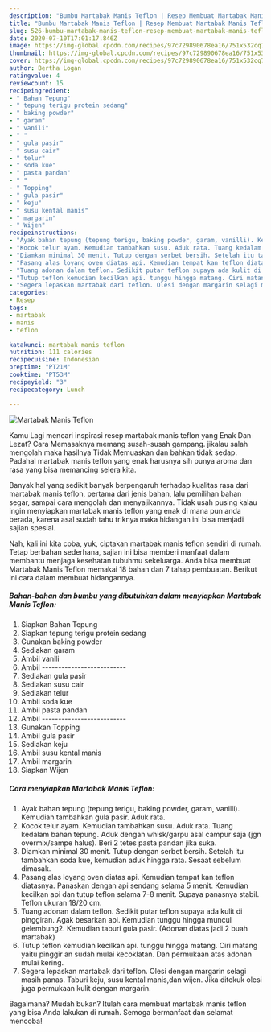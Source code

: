 ```yaml
---
description: "Bumbu Martabak Manis Teflon | Resep Membuat Martabak Manis Teflon Yang Sempurna"
title: "Bumbu Martabak Manis Teflon | Resep Membuat Martabak Manis Teflon Yang Sempurna"
slug: 526-bumbu-martabak-manis-teflon-resep-membuat-martabak-manis-teflon-yang-sempurna
date: 2020-07-10T17:01:17.846Z
image: https://img-global.cpcdn.com/recipes/97c729890678ea16/751x532cq70/martabak-manis-teflon-foto-resep-utama.jpg
thumbnail: https://img-global.cpcdn.com/recipes/97c729890678ea16/751x532cq70/martabak-manis-teflon-foto-resep-utama.jpg
cover: https://img-global.cpcdn.com/recipes/97c729890678ea16/751x532cq70/martabak-manis-teflon-foto-resep-utama.jpg
author: Bertha Logan
ratingvalue: 4
reviewcount: 15
recipeingredient:
- " Bahan Tepung"
- " tepung terigu protein sedang"
- " baking powder"
- " garam"
- " vanili"
- " "
- " gula pasir"
- " susu cair"
- " telur"
- " soda kue"
- " pasta pandan"
- " "
- " Topping"
- " gula pasir"
- " keju"
- " susu kental manis"
- " margarin"
- " Wijen"
recipeinstructions:
- "Ayak bahan tepung (tepung terigu, baking powder, garam, vanilli). Kemudian tambahkan gula pasir. Aduk rata."
- "Kocok telur ayam. Kemudian tambahkan susu. Aduk rata. Tuang kedalam bahan tepung. Aduk dengan whisk/garpu asal campur saja (jgn overmix/sampe halus). Beri 2 tetes pasta pandan jika suka."
- "Diamkan minimal 30 menit. Tutup dengan serbet bersih. Setelah itu tambahkan soda kue, kemudian aduk hingga rata. Sesaat sebelum dimasak."
- "Pasang alas loyang oven diatas api. Kemudian tempat kan teflon diatasnya. Panaskan dengan api sendang selama 5 menit. Kemudian kecilkan api dan tutup teflon selama 7-8 menit. Supaya panasnya stabil. Teflon ukuran 18/20 cm."
- "Tuang adonan dalam teflon. Sedikit putar teflon supaya ada kulit di pinggiran. Agak besarkan api. Kemudian tunggu hingga muncul gelembung2. Kemudian taburi gula pasir. (Adonan diatas jadi 2 buah martabak)"
- "Tutup teflon kemudian kecilkan api. tunggu hingga matang. Ciri matang yaitu pinggir an sudah mulai kecoklatan. Dan permukaan atas adonan mulai kering."
- "Segera lepaskan martabak dari teflon. Olesi dengan margarin selagi masih panas. Taburi keju, susu kental manis,dan wijen. Jika ditekuk olesi juga permukaan kulit dengan margarin."
categories:
- Resep
tags:
- martabak
- manis
- teflon

katakunci: martabak manis teflon 
nutrition: 111 calories
recipecuisine: Indonesian
preptime: "PT21M"
cooktime: "PT53M"
recipeyield: "3"
recipecategory: Lunch

---
```



![Martabak Manis Teflon](https://img-global.cpcdn.com/recipes/97c729890678ea16/751x532cq70/martabak-manis-teflon-foto-resep-utama.jpg)

Kamu Lagi mencari inspirasi resep martabak manis teflon yang Enak Dan Lezat? Cara Memasaknya memang susah-susah gampang. jikalau salah mengolah maka hasilnya Tidak Memuaskan dan bahkan tidak sedap. Padahal martabak manis teflon yang enak harusnya sih punya aroma dan rasa yang bisa memancing selera kita.

Banyak hal yang sedikit banyak berpengaruh terhadap kualitas rasa dari martabak manis teflon, pertama dari jenis bahan, lalu pemilihan bahan segar, sampai cara mengolah dan menyajikannya. Tidak usah pusing kalau ingin menyiapkan martabak manis teflon yang enak di mana pun anda berada, karena asal sudah tahu triknya maka hidangan ini bisa menjadi sajian spesial.




Nah, kali ini kita coba, yuk, ciptakan martabak manis teflon sendiri di rumah. Tetap berbahan sederhana, sajian ini bisa memberi manfaat dalam membantu menjaga kesehatan tubuhmu sekeluarga. Anda bisa membuat Martabak Manis Teflon memakai 18 bahan dan 7 tahap pembuatan. Berikut ini cara dalam membuat hidangannya.

<!--inarticleads1-->

##### Bahan-bahan dan bumbu yang dibutuhkan dalam menyiapkan Martabak Manis Teflon:

1. Siapkan  Bahan Tepung
1. Siapkan  tepung terigu protein sedang
1. Gunakan  baking powder
1. Sediakan  garam
1. Ambil  vanili
1. Ambil  --------------------------
1. Sediakan  gula pasir
1. Sediakan  susu cair
1. Sediakan  telur
1. Ambil  soda kue
1. Ambil  pasta pandan
1. Ambil  --------------------------
1. Gunakan  Topping
1. Ambil  gula pasir
1. Sediakan  keju
1. Ambil  susu kental manis
1. Ambil  margarin
1. Siapkan  Wijen




<!--inarticleads2-->

##### Cara menyiapkan Martabak Manis Teflon:

1. Ayak bahan tepung (tepung terigu, baking powder, garam, vanilli). Kemudian tambahkan gula pasir. Aduk rata.
1. Kocok telur ayam. Kemudian tambahkan susu. Aduk rata. Tuang kedalam bahan tepung. Aduk dengan whisk/garpu asal campur saja (jgn overmix/sampe halus). Beri 2 tetes pasta pandan jika suka.
1. Diamkan minimal 30 menit. Tutup dengan serbet bersih. Setelah itu tambahkan soda kue, kemudian aduk hingga rata. Sesaat sebelum dimasak.
1. Pasang alas loyang oven diatas api. Kemudian tempat kan teflon diatasnya. Panaskan dengan api sendang selama 5 menit. Kemudian kecilkan api dan tutup teflon selama 7-8 menit. Supaya panasnya stabil. Teflon ukuran 18/20 cm.
1. Tuang adonan dalam teflon. Sedikit putar teflon supaya ada kulit di pinggiran. Agak besarkan api. Kemudian tunggu hingga muncul gelembung2. Kemudian taburi gula pasir. (Adonan diatas jadi 2 buah martabak)
1. Tutup teflon kemudian kecilkan api. tunggu hingga matang. Ciri matang yaitu pinggir an sudah mulai kecoklatan. Dan permukaan atas adonan mulai kering.
1. Segera lepaskan martabak dari teflon. Olesi dengan margarin selagi masih panas. Taburi keju, susu kental manis,dan wijen. Jika ditekuk olesi juga permukaan kulit dengan margarin.




Bagaimana? Mudah bukan? Itulah cara membuat martabak manis teflon yang bisa Anda lakukan di rumah. Semoga bermanfaat dan selamat mencoba!
